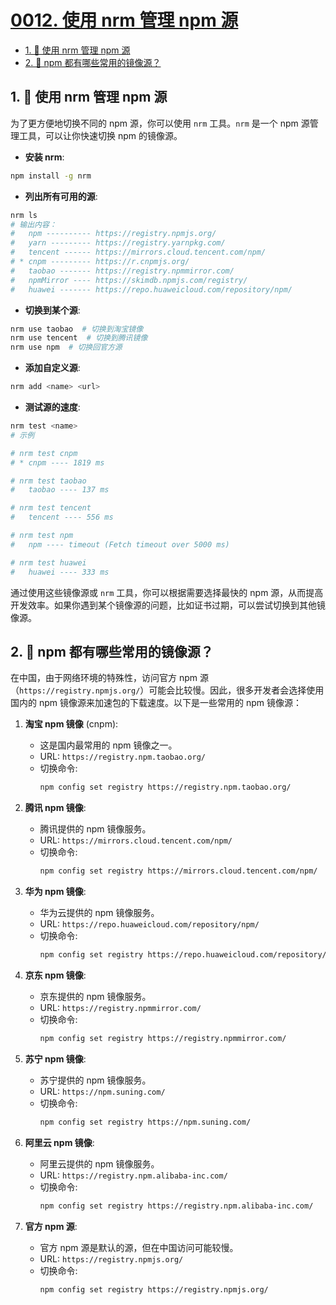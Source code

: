 # [0012. 使用 nrm 管理 npm 源](https://github.com/Tdahuyou/nodejs/tree/main/0012.%20%E4%BD%BF%E7%94%A8%20nrm%20%E7%AE%A1%E7%90%86%20npm%20%E6%BA%90)


<!-- region:toc -->
- [1. 📒 使用 nrm 管理 npm 源](#1--使用-nrm-管理-npm-源)
- [2. 🤖 npm 都有哪些常用的镜像源？](#2--npm-都有哪些常用的镜像源)
<!-- endregion:toc -->

## 1. 📒 使用 nrm 管理 npm 源

为了更方便地切换不同的 npm 源，你可以使用 `nrm` 工具。`nrm` 是一个 npm 源管理工具，可以让你快速切换 npm 的镜像源。

- **安装 nrm**:
```bash
npm install -g nrm
```

- **列出所有可用的源**:
```bash
nrm ls
# 输出内容：
#   npm ---------- https://registry.npmjs.org/
#   yarn --------- https://registry.yarnpkg.com/
#   tencent ------ https://mirrors.cloud.tencent.com/npm/
# * cnpm --------- https://r.cnpmjs.org/
#   taobao ------- https://registry.npmmirror.com/
#   npmMirror ---- https://skimdb.npmjs.com/registry/
#   huawei ------- https://repo.huaweicloud.com/repository/npm/
```

- **切换到某个源**:
```bash
nrm use taobao  # 切换到淘宝镜像
nrm use tencent  # 切换到腾讯镜像
nrm use npm  # 切换回官方源
```

- **添加自定义源**:
```bash
nrm add <name> <url>
```

- **测试源的速度**:
```bash
nrm test <name>
# 示例

# nrm test cnpm
# * cnpm ---- 1819 ms

# nrm test taobao
#   taobao ---- 137 ms

# nrm test tencent
#   tencent ---- 556 ms

# nrm test npm
#   npm ---- timeout (Fetch timeout over 5000 ms)

# nrm test huawei
#   huawei ---- 333 ms
```

通过使用这些镜像源或 `nrm` 工具，你可以根据需要选择最快的 npm 源，从而提高开发效率。如果你遇到某个镜像源的问题，比如证书过期，可以尝试切换到其他镜像源。

## 2. 🤖 npm 都有哪些常用的镜像源？

在中国，由于网络环境的特殊性，访问官方 npm 源（`https://registry.npmjs.org/`）可能会比较慢。因此，很多开发者会选择使用国内的 npm 镜像源来加速包的下载速度。以下是一些常用的 npm 镜像源：

1. **淘宝 npm 镜像** (cnpm):
   - 这是国内最常用的 npm 镜像之一。
   - URL: `https://registry.npm.taobao.org/`
   - 切换命令:
     ```bash
     npm config set registry https://registry.npm.taobao.org/
     ```

2. **腾讯 npm 镜像**:
   - 腾讯提供的 npm 镜像服务。
   - URL: `https://mirrors.cloud.tencent.com/npm/`
   - 切换命令:
     ```bash
     npm config set registry https://mirrors.cloud.tencent.com/npm/
     ```

3. **华为 npm 镜像**:
   - 华为云提供的 npm 镜像服务。
   - URL: `https://repo.huaweicloud.com/repository/npm/`
   - 切换命令:
     ```bash
     npm config set registry https://repo.huaweicloud.com/repository/npm/
     ```

4. **京东 npm 镜像**:
   - 京东提供的 npm 镜像服务。
   - URL: `https://registry.npmmirror.com/`
   - 切换命令:
     ```bash
     npm config set registry https://registry.npmmirror.com/
     ```

5. **苏宁 npm 镜像**:
   - 苏宁提供的 npm 镜像服务。
   - URL: `https://npm.suning.com/`
   - 切换命令:
     ```bash
     npm config set registry https://npm.suning.com/
     ```

6. **阿里云 npm 镜像**:
   - 阿里云提供的 npm 镜像服务。
   - URL: `https://registry.npm.alibaba-inc.com/`
   - 切换命令:
     ```bash
     npm config set registry https://registry.npm.alibaba-inc.com/
     ```

7. **官方 npm 源**:
   - 官方 npm 源是默认的源，但在中国访问可能较慢。
   - URL: `https://registry.npmjs.org/`
   - 切换命令:
     ```bash
     npm config set registry https://registry.npmjs.org/
     ```

